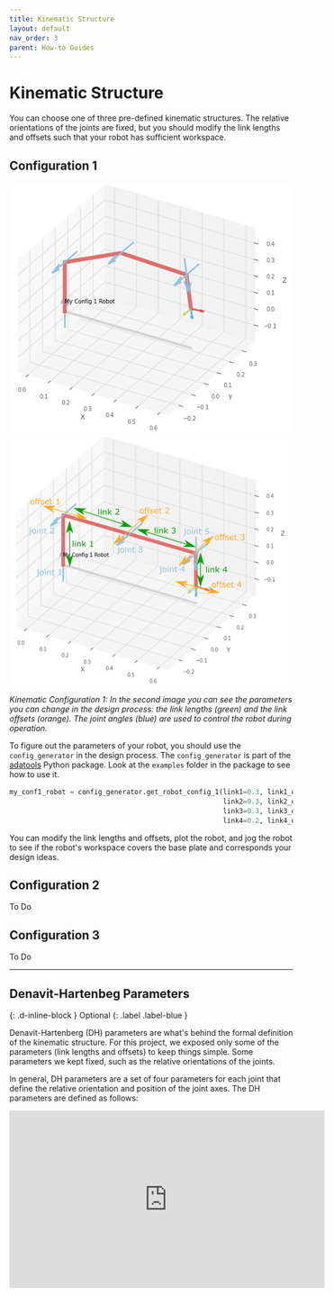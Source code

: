 ```yaml
---
title: Kinematic Structure
layout: default
nav_order: 3
parent: How-to Guides
---
```


# Kinematic Structure
You can choose one of three pre-defined kinematic structures. The relative orientations of the joints are fixed, but you should modify the link lengths and offsets such that your robot has sufficient workspace.

## Configuration 1
![A Config 1 Robot](../../assets/images/config_1.png) ![Robot Config 1 Parameters](../../assets/images/config_1_params_zero.png)

*Kinematic Configuration 1: In the second image you can see the parameters you can change in the design process: the link lengths (green) and the link offsets (orange). The joint angles (blue) are used to control the robot during operation.*

To figure out the parameters of your robot, you should use the `config_generator` in the design process. The `config_generator` is part of the [adatools] Python package. Look at the `examples` folder in the package to see how to use it. 
```python
my_conf1_robot = config_generator.get_robot_config_1(link1=0.3, link1_offset=0.0,
                                                     link2=0.3, link2_offset=0.0,
                                                     link3=0.3, link3_offset=0.0,
                                                     link4=0.2, link4_offset=0.0)
```
You can modify the link lengths and offsets, plot the robot, and jog the robot to see if the robot's workspace covers the base plate and corresponds your design ideas.


[adatools]: https://github.com/frdedynamics/adatools

## Configuration 2
To Do

## Configuration 3
To Do

---

## Denavit-Hartenbeg Parameters
{: .d-inline-block }
Optional
{: .label .label-blue } 

Denavit-Hartenberg (DH) parameters are what's behind the formal definition of the kinematic structure. For this project, we exposed only some of the parameters (link lengths and offsets) to keep things simple. Some parameters we kept fixed, such as the relative orientations of the joints.

In general, DH parameters are a set of four parameters for each joint that define the relative orientation and position of the joint axes. The DH parameters are defined as follows: 
<iframe width="560" height="315" src="https://www.youtube.com/embed/rA9tm0gTln8" title="YouTube video player" frameborder="0" allow="accelerometer; autoplay; clipboard-write; encrypted-media; gyroscope; picture-in-picture; web-share" allowfullscreen></iframe>